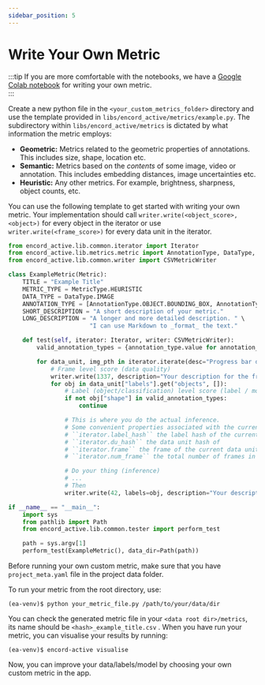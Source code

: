 ```yaml
---
sidebar_position: 5
---
```


# Write Your Own Metric

:::tip
If you are more comfortable with the notebooks, we have a 
[Google Colab notebook](https://colab.research.google.com/drive/1tAqGGSY0sZfwec2Vp4ThvgLKIefy3-4b?usp=sharing) 
for writing your own metric.  
:::

Create a new python file in the `<your_custom_metrics_folder>` directory and use the template provided in 
`libs/encord_active/metrics/example.py`. The subdirectory within `libs/encord_active/metrics` is dictated by what
information the metric employs:

- **Geometric:** Metrics related to the geometric properties of annotations.
  This includes size, shape, location etc.
- **Semantic:** Metrics based on the _contents_ of some image, video or annotation.
  This includes embedding distances, image uncertainties etc.
- **Heuristic:** Any other metrics. For example, brightness, sharpness, object counts, etc.

You can use the following template to get started with writing your own metric.
Your implementation should call `writer.write(<object_score>, <object>)` for every object in the iterator or use `writer.write(<frame_score>)` for every data unit in the iterator.

```python
from encord_active.lib.common.iterator import Iterator
from encord_active.lib.metrics.metric import AnnotationType, DataType, MetricType, Metric
from encord_active.lib.common.writer import CSVMetricWriter

class ExampleMetric(Metric):
    TITLE = "Example Title"
    METRIC_TYPE = MetricType.HEURISTIC
    DATA_TYPE = DataType.IMAGE
    ANNOTATION_TYPE = [AnnotationType.OBJECT.BOUNDING_BOX, AnnotationType.OBJECT.POLYGON]
    SHORT_DESCRIPTION = "A short description of your metric."
    LONG_DESCRIPTION = "A longer and more detailed description. " \
                       "I can use Markdown to _format_ the text."

    def test(self, iterator: Iterator, writer: CSVMetricWriter):
        valid_annotation_types = {annotation_type.value for annotation_type in self.ANNOTATION_TYPE}

        for data_unit, img_pth in iterator.iterate(desc="Progress bar description"):
            # Frame level score (data quality)
            writer.write(1337, description="Your description for the frame [can be omitted]")
            for obj in data_unit["labels"].get("objects", []):
                # Label (object/classification) level score (label / model prediction quality)
                if not obj["shape"] in valid_annotation_types:
                    continue

                # This is where you do the actual inference.
                # Some convenient properties associated with the current data.
                # ``iterator.label_hash`` the label hash of the current data unit
                # ``iterator.du_hash`` the data unit hash of
                # ``iterator.frame`` the frame of the current data unit hash of
                # ``iterator.num_frame`` the total number of frames in the label row.

                # Do your thing (inference)
                # ...
                # Then
                writer.write(42, labels=obj, description="Your description of the score [can be omitted]")

if __name__ == "__main__":
    import sys
    from pathlib import Path
    from encord_active.lib.common.tester import perform_test

    path = sys.argv[1]
    perform_test(ExampleMetric(), data_dir=Path(path))
```

Before running your own custom metric, make sure that you have `project_meta.yaml` file in the project data folder.

To run your metric from the root directory, use:

```shell
(ea-venv)$ python your_metric_file.py /path/to/your/data/dir
```

You can check the generated metric file in your `<data root dir>/metrics`, its name should be `<hash>_example_title.csv` .
When you have run your metric, you can visualise your results by running:

```shell
(ea-venv)$ encord-active visualise
```

Now, you can improve your data/labels/model by choosing your own custom metric in the app.
